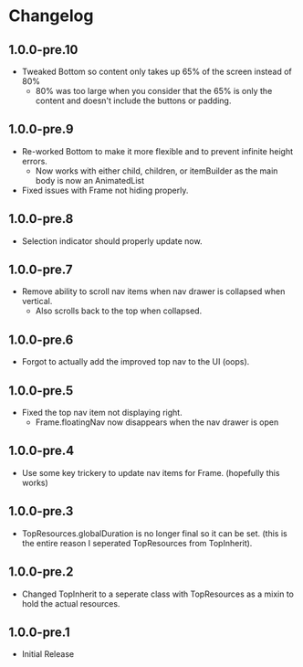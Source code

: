 # Changelog

## 1.0.0-pre.10

* Tweaked Bottom so content only takes up 65% of the screen instead of 80%
  * 80% was too large when you consider that the 65% is only the content and doesn't include the buttons or padding.

## 1.0.0-pre.9

* Re-worked Bottom to make it more flexible and to prevent infinite height errors.
  * Now works with either child, children, or itemBuilder as the main body is now an AnimatedList
* Fixed issues with Frame not hiding properly.

## 1.0.0-pre.8

* Selection indicator should properly update now.

## 1.0.0-pre.7

* Remove ability to scroll nav items when nav drawer is collapsed when vertical.
  * Also scrolls back to the top when collapsed.

## 1.0.0-pre.6

* Forgot to actually add the improved top nav to the UI (oops).

## 1.0.0-pre.5

* Fixed the top nav item not displaying right.
  * Frame.floatingNav now disappears when the nav drawer is open

## 1.0.0-pre.4

* Use some key trickery to update nav items for Frame. (hopefully this works)

## 1.0.0-pre.3

* TopResources.globalDuration is no longer final so it can be set. (this is the entire reason I seperated TopResources from TopInherit).

## 1.0.0-pre.2

* Changed TopInherit to a seperate class with TopResources as a mixin to hold the actual resources.

## 1.0.0-pre.1

* Initial Release
